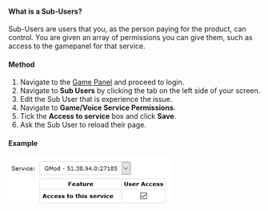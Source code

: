 #### What is a Sub-Users?
Sub-Users are users that you, as the person paying for the product, can control. You are given an array of permissions you can give them, such as access to the gamepanel for that service.

#### Method
1. Navigate to the [Game Panel](https://gamepanel.hexanenetworks.com) and proceed to login.
2. Navigate to **Sub Users** by clicking the tab on the left side of your screen.
3. Edit the Sub User that is experience the issue.
4. Navigate to **Game/Voice Service Permissions**.
5. Tick the **Access to service** box and click **Save**.
6. Ask the Sub User to reload their page.

#### Example
![Access to this service](https://raw.githubusercontent.com/HexaneNetworks/help-assets/master/assets/edit-subuser-perms.png)
